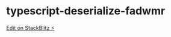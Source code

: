 # typescript-deserialize-fadwmr

[Edit on StackBlitz ⚡️](https://stackblitz.com/edit/typescript-deserialize-fadwmr)